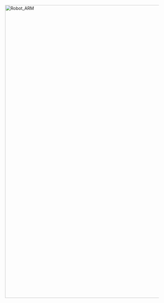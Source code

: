 <img width="959" alt="Robot_ARM" src="https://github.com/user-attachments/assets/7f8d27ad-8e46-4be5-b498-c9848d3d6d90">
